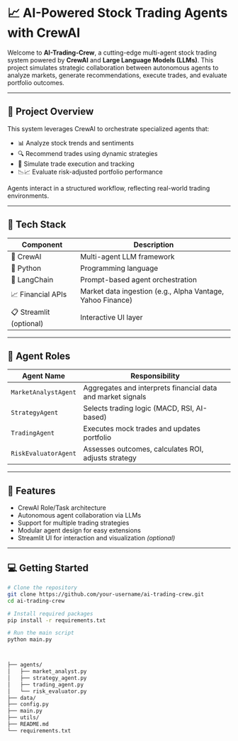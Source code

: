 # 📈 AI-Powered Stock Trading Agents with CrewAI

Welcome to **AI-Trading-Crew**, a cutting-edge multi-agent stock trading system powered by **CrewAI** and **Large Language Models (LLMs)**. This project simulates strategic collaboration between autonomous agents to analyze markets, generate recommendations, execute trades, and evaluate portfolio outcomes.

---

## 🚀 Project Overview

This system leverages CrewAI to orchestrate specialized agents that:
- 📊 Analyze stock trends and sentiments
- 🔍 Recommend trades using dynamic strategies
- 🛒 Simulate trade execution and tracking
- 📉📈 Evaluate risk-adjusted portfolio performance

Agents interact in a structured workflow, reflecting real-world trading environments.

---

## 🔧 Tech Stack

| Component           | Description                                    |
|---------------------|------------------------------------------------|
| 🧠 CrewAI            | Multi-agent LLM framework                      |
| 🐍 Python            | Programming language                           |
| 📡 LangChain        | Prompt-based agent orchestration               |
| 📈 Financial APIs    | Market data ingestion (e.g., Alpha Vantage, Yahoo Finance) |
| 📋 Streamlit (optional) | Interactive UI layer                        |

---

## 🤖 Agent Roles

| Agent Name            | Responsibility                                               |
|------------------------|-------------------------------------------------------------|
| `MarketAnalystAgent`   | Aggregates and interprets financial data and market signals |
| `StrategyAgent`        | Selects trading logic (MACD, RSI, AI-based)                |
| `TradingAgent`         | Executes mock trades and updates portfolio                 |
| `RiskEvaluatorAgent`   | Assesses outcomes, calculates ROI, adjusts strategy        |

---

## 🧠 Features

- CrewAI Role/Task architecture
- Autonomous agent collaboration via LLMs
- Support for multiple trading strategies
- Modular agent design for easy extensions
- Streamlit UI for interaction and visualization *(optional)*

---

## 💻 Getting Started

```bash
# Clone the repository
git clone https://github.com/your-username/ai-trading-crew.git
cd ai-trading-crew

# Install required packages
pip install -r requirements.txt

# Run the main script
python main.py



├── agents/
│   ├── market_analyst.py
│   ├── strategy_agent.py
│   ├── trading_agent.py
│   └── risk_evaluator.py
├── data/
├── config.py
├── main.py
├── utils/
├── README.md
└── requirements.txt




